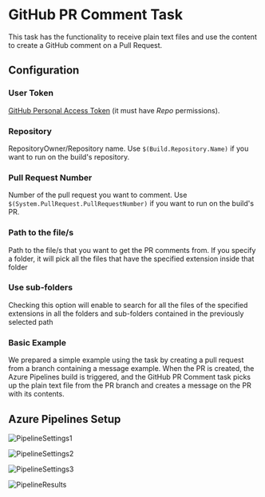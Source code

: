 # GitHub PR Comment Task

This task has the functionality to receive plain text files and use the content to create a GitHub comment on a Pull Request.

## Configuration

### User Token

[GitHub Personal Access Token](https://help.github.com/en/articles/creating-a-personal-access-token-for-the-command-line) (it must have *Repo* permissions).

### Repository

RepositoryOwner/Repository name. Use  `$(Build.Repository.Name)` if you want to run on the build's repository.

### Pull Request Number

Number of the pull request you want to comment. Use `$(System.PullRequest.PullRequestNumber)` if you want to run on the build's PR.

### Path to the file/s

Path to the file/s that you want to get the PR comments from. If you specify a folder, it will pick all the files that have the specified extension inside that folder

### Use sub-folders

Checking this option will enable to search for all the files of the specified extensions in all the folders and sub-folders contained in the previously selected path

### Basic Example

We prepared a simple example using the task by creating a pull request from a branch containing a message example. When the PR is created, the Azure Pipelines build is triggered, and the GitHub PR Comment task picks up the plain text file from the PR branch and creates a message on the PR with its contents.

## Azure Pipelines Setup

![PipelineSettings1](https://user-images.githubusercontent.com/42191764/59932138-ef855a80-941c-11e9-9d64-e62c46788ce2.png)

![PipelineSettings2](https://user-images.githubusercontent.com/42191764/59932560-d4671a80-941d-11e9-9e8f-ed67821de248.png)

![PipelineSettings3](https://user-images.githubusercontent.com/42191764/59932624-f9f42400-941d-11e9-861b-a184700c5820.png)

![PipelineResults](https://user-images.githubusercontent.com/42191764/59930566-83edbe00-9419-11e9-9f84-571c719ce706.png)
